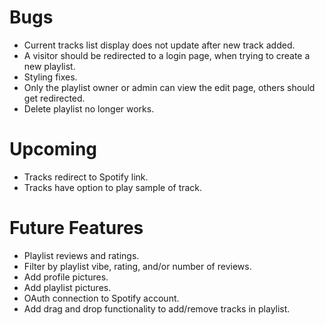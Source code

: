 # Bugs
- Current tracks list display does not update after new track added.
- A visitor should be redirected to a login page, when trying to create a new playlist.
- Styling fixes.
- Only the playlist owner or admin can view the edit page, others should get redirected.
- Delete playlist no longer works.

# Upcoming
- Tracks redirect to Spotify link.
- Tracks have option to play sample of track.

# Future Features
- Playlist reviews and ratings.
- Filter by playlist vibe, rating, and/or number of reviews.
- Add profile pictures.
- Add playlist pictures.
- OAuth connection to Spotify account.
- Add drag and drop functionality to add/remove tracks in playlist.